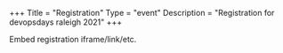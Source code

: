 +++
Title = "Registration"
Type = "event"
Description = "Registration for devopsdays raleigh 2021"
+++

<div style="width:100%; text-align:left;">

Embed registration iframe/link/etc.
</div></div>
</div>

